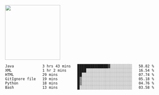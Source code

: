 <img height="180em" src="https://github-readme-stats.vercel.app/api?username=toadkarter&show_icons=true&hide_border=true&&count_private=true&include_all_commits=true" />

<!--START_SECTION:waka-->

```text
Java             3 hrs 43 mins   ██████████████▓░░░░░░░░░░   58.82 %
XML              1 hr 2 mins     ████░░░░░░░░░░░░░░░░░░░░░   16.54 %
HTML             29 mins         ██░░░░░░░░░░░░░░░░░░░░░░░   07.74 %
GitIgnore file   19 mins         █▒░░░░░░░░░░░░░░░░░░░░░░░   05.18 %
Python           18 mins         █▒░░░░░░░░░░░░░░░░░░░░░░░   04.76 %
Bash             13 mins         █░░░░░░░░░░░░░░░░░░░░░░░░   03.58 %
```

<!--END_SECTION:waka-->
